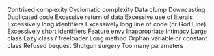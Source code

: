 Contrived complexity
Cyclomatic complexity
Data clump
Downcasting
Duplicated code
Excessive return of data
Excessive use of literals
Excessively long identifiers
Excessively long line of code (or God Line)
Excessively short identifiers
Feature envy
Inappropriate intimacy
Large class
Lazy class / freeloader
Long method
Orphan variable or constant class
Refused bequest
Shotgun surgery
Too many parameters
